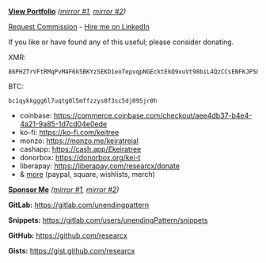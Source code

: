 **[View Portfolio](https://identify.us.to/researcx)** *([mirror #1](https://archive.today/newest/https://identify.us.to/researcx), [mirror #2](http://archiveiya74codqgiixo33q62qlrqtkgmcitqx5u2oeqnmn5bpcbiyd.onion/newest/https://identify.us.to/researcx))*

[Request Commission](https://tellonym.me/keiratree) - [Hire me on LinkedIn](https://www.linkedin.com/in/keitree)

If you like or have found any of this useful; please consider donating.

XMR: 

	86PHZTrVFtRMqPvM4F6k5BKYz5EKD1eoTepvqpNGEcktEkQ9xuVt98biL4QzCCsENFKJP58nPTPbyB6CG33gy5FWDxacA1A
BTC: 

	bc1qykkggg6l7uqtg0l5mffzzys8f3sc5dj095jr0h
	
* coinbase: https://commerce.coinbase.com/checkout/aee4db37-b4e4-4a21-9a85-1d7cd04e0ede
* ko-fi: https://ko-fi.com/keitree
* monzo: https://monzo.me/keiratreial
* cashapp: https://cash.app/£keiratree
* donorbox: https://donorbox.org/kei-t
* liberapay: https://liberapay.com/researcx/donate
* & [more](https://linktr.ee/keitree) (paypal, square, wishlists, merch)

**[Sponsor Me](https://linktr.ee/keitree)** *([mirror #1](https://archive.today/newest/https://linktr.ee/keitree), [mirror #2](http://archiveiya74codqgiixo33q62qlrqtkgmcitqx5u2oeqnmn5bpcbiyd.onion/newest/https://linktr.ee/keitree))*


**GitLab:** https://gitlab.com/unendingpattern

**Snippets:** https://gitlab.com/users/unendingPattern/snippets


**GitHub:** https://github.com/researcx

**Gists:** https://gist.github.com/researcx
